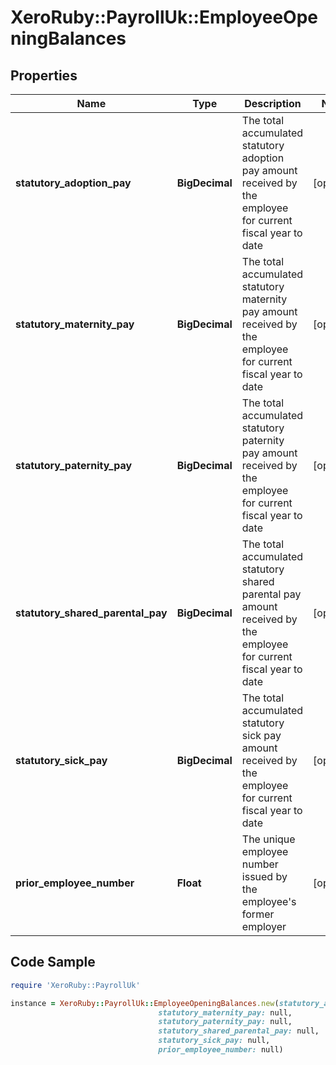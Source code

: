 # XeroRuby::PayrollUk::EmployeeOpeningBalances

## Properties

Name | Type | Description | Notes
------------ | ------------- | ------------- | -------------
**statutory_adoption_pay** | **BigDecimal** | The total accumulated statutory adoption pay amount received by the employee for current fiscal year to date | [optional] 
**statutory_maternity_pay** | **BigDecimal** | The total accumulated statutory maternity pay amount received by the employee for current fiscal year to date | [optional] 
**statutory_paternity_pay** | **BigDecimal** | The total accumulated statutory paternity pay amount received by the employee for current fiscal year to date | [optional] 
**statutory_shared_parental_pay** | **BigDecimal** | The total accumulated statutory shared parental pay amount received by the employee for current fiscal year to date | [optional] 
**statutory_sick_pay** | **BigDecimal** | The total accumulated statutory sick pay amount received by the employee for current fiscal year to date | [optional] 
**prior_employee_number** | **Float** | The unique employee number issued by the employee&#39;s former employer | [optional] 

## Code Sample

```ruby
require 'XeroRuby::PayrollUk'

instance = XeroRuby::PayrollUk::EmployeeOpeningBalances.new(statutory_adoption_pay: null,
                                 statutory_maternity_pay: null,
                                 statutory_paternity_pay: null,
                                 statutory_shared_parental_pay: null,
                                 statutory_sick_pay: null,
                                 prior_employee_number: null)
```


